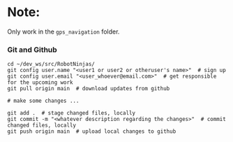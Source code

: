 # Note:
Only work in the `gps_navigation` folder.

### Git and Github
```shell
cd ~/dev_ws/src/RobotNinjas/
git config user.name "<user1 or user2 or otheruser's name>"  # sign up
git config user.email "<user_whoever@email.com>"  # get responsible for the upcoming work
git pull origin main  # download updates from github

# make some changes ...

git add .  # stage changed files, locally
git commit -m "<whatever description regarding the changes>"  # commit changed files, locally
git push origin main  # upload local changes to github
```


